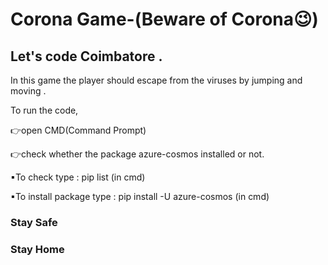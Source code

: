 # Corona Game-(Beware of Corona😉)
## Let's code Coimbatore .
In this game the player should escape from the viruses by jumping and moving .

To run the code,

👉open CMD(Command Prompt)

👉check whether the package azure-cosmos installed or not.

▪To check type : pip list (in cmd)

▪To install package type : pip install -U azure-cosmos (in cmd)

### Stay Safe 
### Stay Home

